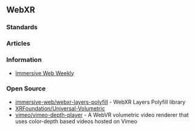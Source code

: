 ## WebXR


### Standards



### Articles


### Information
- [Immersive Web Weekly](https://immersivewebweekly.com/)


### Open Source
- [immersive-web/webxr-layers-polyfill](https://github.com/immersive-web/webxr-layers-polyfill) - WebXR Layers Polyfill library
- [XRFoundation/Universal-Volumetric](https://github.com/XRFoundation/Universal-Volumetric) 
- [vimeo/vimeo-depth-player](https://github.com/vimeo/vimeo-depth-player) - A WebVR volumetric video renderer that uses color-depth based videos hosted on Vimeo








